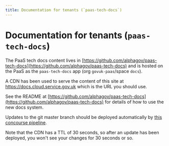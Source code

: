 ```yaml
---
title: Documentation for tenants (`paas-tech-docs`)
---
```


# Documentation for tenants (`paas-tech-docs`)

The PaaS tech docs content lives in [https://github.com/alphagov/paas-tech-docs](https://github.com/alphagov/paas-tech-docs) and is hosted on the PaaS as the `paas-tech-docs` app (org `govuk-paas`/space `docs`).

A CDN has been used to serve the content of this site at https://docs.cloud.service.gov.uk which is the URL you should use.

See the README at [https://github.com/alphagov/paas-tech-docs](https://github.com/alphagov/paas-tech-docs) for details of how to use the new docs system.

Updates to the git master branch should be deployed automatically by [this concourse pipeline](https://concourse.build.ci.cloudpipeline.digital/teams/main/pipelines/paas-tech-docs).

Note that the CDN has a TTL of 30 seconds, so after an update has been deployed, you won't see your changes for 30 seconds or so.
